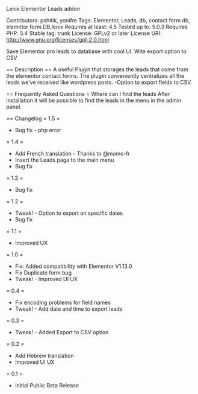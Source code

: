 Lenix Elementor Leads addon

Contributors: pshitik, yonifre
Tags: Elementor, Leads, db, contact form db, elemntor form DB,lenix
Requires at least: 4.5
Tested up to: 5.0.3
Requires PHP: 5.4
Stable tag: trunk
License: GPLv2 or later
License URI: http://www.gnu.org/licenses/gpl-2.0.html

Save Elementor pro leads to database with cool UI. Wite export option to CSV

== Description ==
A useful Plugin that storages the leads that come from the elementor contact forms.
The plugin conveniently centralizes all the leads we\'ve received like wordpress posts.
-Option to export fields to CSV.




== Frequently Asked Questions
= Where can I find the leads
After installation it will be possible to find the leads in the menu in the admin panel.


== Changelog
= 1.5 =
* Bug fix - php error

= 1.4 =
* Add French translation - Thanks to @momo-fr
* Insert the Leads page to the main menu
* Bug fix

= 1.3 =
* Bug fix

= 1.2 =
* Tweak! - Option to export on specific dates
* Bug fix

= 1.1 =
*  Improved UX

= 1.0 =
* Fix: Added compatibility with Elementor V1.13.0
* Fix Duplicate form bug
* Tweak! - Improved UI UX


= 0.4 =
* Fix encoding problems for field names
* Tweak! - Add date and time to export leads

= 0.3 =
* Tweak! – Added Export to CSV option

= 0.2 =
* Add Hebrew translation
* Improved UI UX

= 0.1 =
* Initial Public Beta Release
